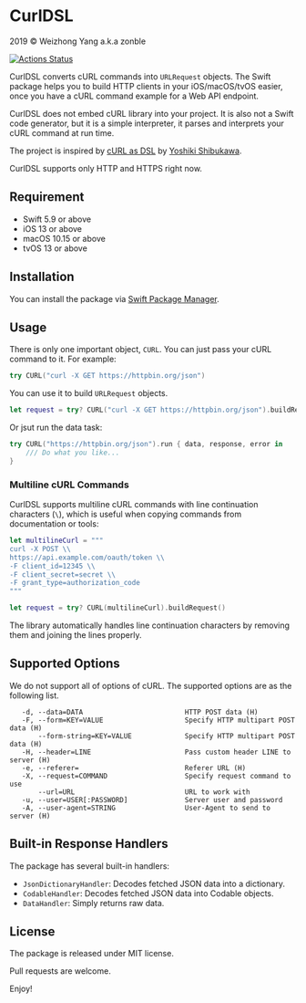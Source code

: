 # CurlDSL

2019 © Weizhong Yang a.k.a zonble

[![Actions Status](https://github.com/zonble/CurlDSL/workflows/Build/badge.svg)](https://github.com/zonble/CurlDSL/actions)

CurlDSL converts cURL commands into `URLRequest` objects. The Swift package
helps you to build HTTP clients in your iOS/macOS/tvOS easier, once you have a
cURL command example for a Web API endpoint.

CurlDSL does not embed cURL library into your project. It is also not a Swift
code generator, but it is a simple interpreter, it parses and interprets your
cURL command at run time.

The project is inspired by [cURL as DSL](https://github.com/shibukawa/curl_as_dsl)
by [Yoshiki Shibukawa](https://github.com/shibukawa).

CurlDSL supports only HTTP and HTTPS right now.

## Requirement

- Swift 5.9 or above
- iOS 13 or above
- macOS 10.15 or above
- tvOS 13 or above

## Installation

You can install the package via [Swift Package Manager](https://swift.org/package-manager/).

## Usage

There is only one important object, `CURL`. You can just pass your cURL command
to it. For example:

``` swift
try CURL("curl -X GET https://httpbin.org/json")
```

You can use it to build `URLRequest` objects.

``` swift
let request = try? CURL("curl -X GET https://httpbin.org/json").buildRequest()
```

Or jsut run the data task:

``` swift
try CURL("https://httpbin.org/json").run { data, response, error in
    /// Do what you like...
}
```

### Multiline cURL Commands

CurlDSL supports multiline cURL commands with line continuation characters (`\`), which is useful when copying commands from documentation or tools:

``` swift
let multilineCurl = """
curl -X POST \\
https://api.example.com/oauth/token \\
-F client_id=12345 \\
-F client_secret=secret \\
-F grant_type=authorization_code
"""

let request = try? CURL(multilineCurl).buildRequest()
```

The library automatically handles line continuation characters by removing them and joining the lines properly.

## Supported Options

We do not support all of options of cURL. The supported options are as the
following list.

``` text
   -d, --data=DATA                         HTTP POST data (H)
   -F, --form=KEY=VALUE                    Specify HTTP multipart POST data (H)
       --form-string=KEY=VALUE             Specify HTTP multipart POST data (H)
   -H, --header=LINE                       Pass custom header LINE to server (H)
   -e, --referer=                          Referer URL (H)
   -X, --request=COMMAND                   Specify request command to use
       --url=URL                           URL to work with
   -u, --user=USER[:PASSWORD]              Server user and password
   -A, --user-agent=STRING                 User-Agent to send to server (H)
```

## Built-in Response Handlers

The package has several built-in handlers:

- `JsonDictionaryHandler`: Decodes fetched JSON data into a dictionary.
- `CodableHandler`: Decodes fetched JSON data into Codable objects.
- `DataHandler`: Simply returns raw data.

## License

The package is released under MIT license.

Pull requests are welcome.

Enjoy!
